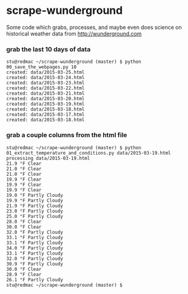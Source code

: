 # scrape-wunderground

Some code which grabs, processes, and maybe even does science on historical
weather data from http://wunderground.com 



### grab the last 10 days of data 

```
stu@redmac ~/scrape-wunderground (master) $ python 00_save_the_webpages.py 10
created: data/2015-03-25.html
created: data/2015-03-24.html
created: data/2015-03-23.html
created: data/2015-03-22.html
created: data/2015-03-21.html
created: data/2015-03-20.html
created: data/2015-03-19.html
created: data/2015-03-18.html
created: data/2015-03-17.html
created: data/2015-03-18.html
```




### grab a couple columns from the html file

```
stu@redmac ~/scrape-wunderground (master) $ python 01_extract_temperature_and_conditions.py data/2015-03-19.html
processing data/2015-03-19.html
21.9 °F Clear
21.0 °F Clear
21.0 °F Clear
19.9 °F Clear
19.9 °F Clear
19.9 °F Clear
19.0 °F Partly Cloudy
19.9 °F Partly Cloudy
21.9 °F Partly Cloudy
23.0 °F Partly Cloudy
25.0 °F Partly Cloudy
28.0 °F Clear
30.0 °F Clear
32.0 °F Partly Cloudy
33.1 °F Partly Cloudy
33.1 °F Partly Cloudy
34.0 °F Partly Cloudy
33.1 °F Partly Cloudy
32.0 °F Partly Cloudy
30.9 °F Partly Cloudy
30.0 °F Clear
28.9 °F Clear
26.1 °F Partly Cloudy
stu@redmac ~/scrape-wunderground (master) $ 
```

